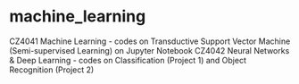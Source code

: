 # machine_learning

CZ4041 Machine Learning - codes on Transductive Support Vector Machine (Semi-supervised Learning) on Jupyter Notebook
CZ4042 Neural Networks & Deep Learning - codes on Classification (Project 1) and Object Recognition (Project 2)

